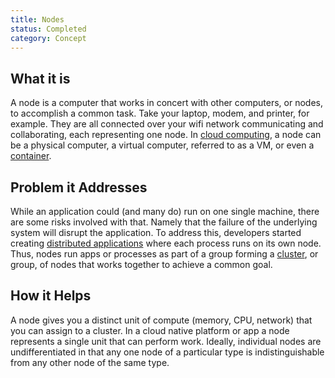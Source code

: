 ```yaml
---
title: Nodes
status: Completed
category: Concept
---
```


## What it is

A node is a computer that works in concert with other computers, or nodes, to accomplish a common task. Take your laptop, modem, and printer, for example. They are all connected over your wifi network communicating and collaborating, each representing one node. In [cloud computing](cloud_computing.md), a node can be a physical computer, a virtual computer, referred to as a VM, or even a [container](container.md).


## Problem it Addresses

While an application could (and many do) run on one single machine, there are some risks involved with that. Namely that the failure of the underlying system will disrupt the application. To address this, developers started creating [distributed applications](https://github.com/cncf/glossary/blob/main/content/en/distributed_apps.md) where each process runs on its own node. Thus, nodes run apps or processes as part of a group forming a [cluster](cluster.md), or group, of nodes that works together to achieve a common goal.

## How it Helps

A node gives you a distinct unit of compute (memory, CPU, network) that you can assign to a cluster. In a cloud native platform or app a node represents a single unit that can perform work. Ideally, individual nodes are undifferentiated in that any one node of a particular type is indistinguishable from any other node of the same type.

